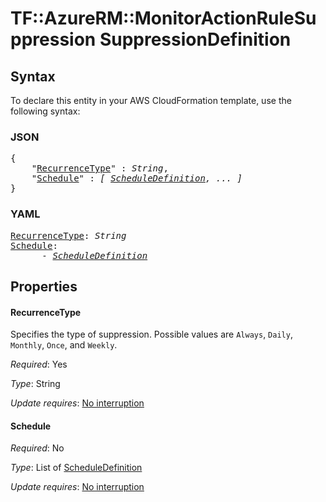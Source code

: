 # TF::AzureRM::MonitorActionRuleSuppression SuppressionDefinition

## Syntax

To declare this entity in your AWS CloudFormation template, use the following syntax:

### JSON

<pre>
{
    "<a href="#recurrencetype" title="RecurrenceType">RecurrenceType</a>" : <i>String</i>,
    "<a href="#schedule" title="Schedule">Schedule</a>" : <i>[ <a href="scheduledefinition.md">ScheduleDefinition</a>, ... ]</i>
}
</pre>

### YAML

<pre>
<a href="#recurrencetype" title="RecurrenceType">RecurrenceType</a>: <i>String</i>
<a href="#schedule" title="Schedule">Schedule</a>: <i>
      - <a href="scheduledefinition.md">ScheduleDefinition</a></i>
</pre>

## Properties

#### RecurrenceType

Specifies the type of suppression. Possible values are `Always`, `Daily`, `Monthly`, `Once`, and `Weekly`.

_Required_: Yes

_Type_: String

_Update requires_: [No interruption](https://docs.aws.amazon.com/AWSCloudFormation/latest/UserGuide/using-cfn-updating-stacks-update-behaviors.html#update-no-interrupt)

#### Schedule

_Required_: No

_Type_: List of <a href="scheduledefinition.md">ScheduleDefinition</a>

_Update requires_: [No interruption](https://docs.aws.amazon.com/AWSCloudFormation/latest/UserGuide/using-cfn-updating-stacks-update-behaviors.html#update-no-interrupt)

